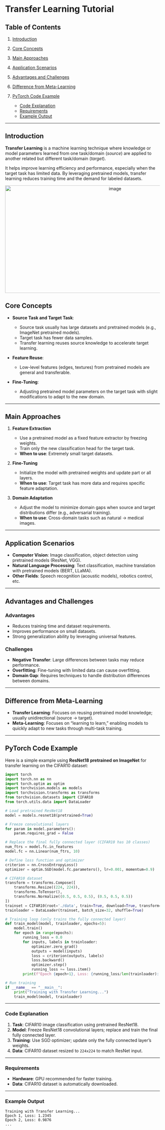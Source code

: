 # Transfer Learning Tutorial

## Table of Contents

1. [Introduction](#introduction)
2. [Core Concepts](#core-concepts)
3. [Main Approaches](#main-approaches)
4. [Application Scenarios](#application-scenarios)
5. [Advantages and Challenges](#advantages-and-challenges)
6. [Difference from Meta-Learning](#difference-from-meta-learning)
7. [PyTorch Code Example](#pytorch-code-example)

   * [Code Explanation](#code-explanation)
   * [Requirements](#requirements)
   * [Example Output](#example-output)

---

## Introduction

**Transfer Learning** is a machine learning technique where knowledge or model parameters learned from one task/domain (*source*) are applied to another related but different task/domain (*target*).

It helps improve learning efficiency and performance, especially when the target task has limited data. By leveraging pretrained models, transfer learning reduces training time and the demand for labeled datasets.
<div align="center">
<img width="700" height="350" alt="image" src="https://github.com/user-attachments/assets/148a52f4-c855-4f68-bbd0-e024055009f0" />
</div>


## Core Concepts

* **Source Task and Target Task**:

  * Source task usually has large datasets and pretrained models (e.g., ImageNet pretrained models).
  * Target task has fewer data samples.
  * Transfer learning reuses source knowledge to accelerate target learning.

* **Feature Reuse**:

  * Low-level features (edges, textures) from pretrained models are general and transferable.

* **Fine-Tuning**:

  * Adjusting pretrained model parameters on the target task with slight modifications to adapt to the new domain.

---

## Main Approaches

1. **Feature Extraction**

   * Use a pretrained model as a fixed feature extractor by freezing weights.
   * Train only the new classification head for the target task.
   * **When to use**: Extremely small target datasets.

2. **Fine-Tuning**

   * Initialize the model with pretrained weights and update part or all layers.
   * **When to use**: Target task has more data and requires specific feature adaptation.

3. **Domain Adaptation**

   * Adjust the model to minimize domain gaps when source and target distributions differ (e.g., adversarial training).
   * **When to use**: Cross-domain tasks such as natural → medical images.

---

## Application Scenarios

* **Computer Vision**: Image classification, object detection using pretrained models (ResNet, VGG).
* **Natural Language Processing**: Text classification, machine translation with pretrained models (BERT, LLaMA).
* **Other Fields**: Speech recognition (acoustic models), robotics control, etc.

---

## Advantages and Challenges

### Advantages

* Reduces training time and dataset requirements.
* Improves performance on small datasets.
* Strong generalization ability by leveraging universal features.

### Challenges

* **Negative Transfer**: Large differences between tasks may reduce performance.
* **Overfitting**: Fine-tuning with limited data can cause overfitting.
* **Domain Gap**: Requires techniques to handle distribution differences between domains.

---

## Difference from Meta-Learning

* **Transfer Learning**: Focuses on reusing pretrained model knowledge; usually unidirectional (source → target).
* **Meta-Learning**: Focuses on “learning to learn,” enabling models to quickly adapt to new tasks through multi-task training.

---

## PyTorch Code Example

Here is a simple example using **ResNet18 pretrained on ImageNet** for transfer learning on the CIFAR10 dataset:

```python
import torch
import torch.nn as nn
import torch.optim as optim
import torchvision.models as models
import torchvision.transforms as transforms
from torchvision.datasets import CIFAR10
from torch.utils.data import DataLoader

# Load pretrained ResNet18
model = models.resnet18(pretrained=True)

# Freeze convolutional layers
for param in model.parameters():
    param.requires_grad = False

# Replace the final fully connected layer (CIFAR10 has 10 classes)
num_ftrs = model.fc.in_features
model.fc = nn.Linear(num_ftrs, 10)

# Define loss function and optimizer
criterion = nn.CrossEntropyLoss()
optimizer = optim.SGD(model.fc.parameters(), lr=0.001, momentum=0.9)

# CIFAR10 dataset
transform = transforms.Compose([
    transforms.Resize((224, 224)),
    transforms.ToTensor(),
    transforms.Normalize((0.5, 0.5, 0.5), (0.5, 0.5, 0.5))
])
trainset = CIFAR10(root='./data', train=True, download=True, transform=transform)
trainloader = DataLoader(trainset, batch_size=32, shuffle=True)

# Training loop (only trains the fully connected layer)
def train_model(model, trainloader, epochs=5):
    model.train()
    for epoch in range(epochs):
        running_loss = 0.0
        for inputs, labels in trainloader:
            optimizer.zero_grad()
            outputs = model(inputs)
            loss = criterion(outputs, labels)
            loss.backward()
            optimizer.step()
            running_loss += loss.item()
        print(f"Epoch {epoch+1}, Loss: {running_loss/len(trainloader):.4f}")

# Run training
if __name__ == "__main__":
    print("Training with Transfer Learning...")
    train_model(model, trainloader)
```

---

### Code Explanation

1. **Task**: CIFAR10 image classification using pretrained ResNet18.
2. **Model**: Freeze ResNet18 convolutional layers; replace and train the final fully connected layer.
3. **Training**: Use SGD optimizer; update only the fully connected layer’s weights.
4. **Data**: CIFAR10 dataset resized to `224x224` to match ResNet input.

---

### Requirements

* **Hardware**: GPU recommended for faster training.
* **Data**: CIFAR10 dataset is automatically downloaded.

---

### Example Output

```
Training with Transfer Learning...
Epoch 1, Loss: 1.2345
Epoch 2, Loss: 0.9876
...


